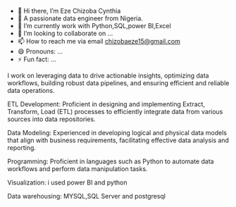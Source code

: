 - 👋 Hi there, I’m Eze Chizoba Cynthia
- 👀 A passionate data engineer from Nigeria.
- 🌱 I’m currently work with Python,SQL,power BI,Excel
- 💞️ I’m looking to collaborate on ...
- 📫 How to reach me via email chizobaeze15@gmail.com
- 😄 Pronouns: ...
- ⚡ Fun fact: ...

<!---
Chizobaeze/Chizobaeze is a ✨ special ✨ repository because its `README.md` (this file) appears on your GitHub profile.
You can click the Preview link to take a look at your changes.
--->
I work on leveraging data to drive actionable insights, optimizing data workflows, building robust data pipelines, and ensuring efficient and reliable data operations.

ETL Development: Proficient in designing and implementing Extract, Transform, Load (ETL) processes to efficiently integrate data from various sources into data repositories.

Data Modeling: Experienced in developing logical and physical data models that align with business requirements, facilitating effective data analysis and reporting.

Programming: Proficient in languages such as Python to automate data workflows and perform data manipulation tasks.

Visualization: i used power BI and python

Data warehousing: MYSQL,SQL Server and postgresql

